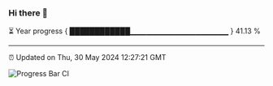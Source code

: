 ### Hi there 👋

⏳ Year progress { ████████████▁▁▁▁▁▁▁▁▁▁▁▁▁▁▁▁▁▁ } 41.13 %

---

⏰ Updated on Thu, 30 May 2024 12:27:21 GMT

![Progress Bar CI](https://github.com/liununu/liununu/workflows/Progress%20Bar%20CI/badge.svg)
